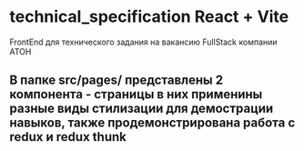 # technical_specification React + Vite
FrontEnd для технического задания на вакансию FullStack компании ATOH
## В папке src/pages/ представлены 2 компонента - страницы в них применины разные виды стилизации для демострации навыков, также продемонстрирована работа с redux и redux thunk
